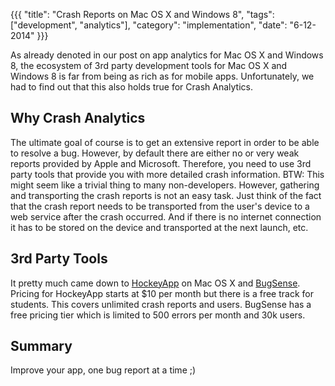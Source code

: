 {{{
    "title": "Crash Reports on Mac OS X and Windows 8",
    "tags": ["development", "analytics"],
    "category": "implementation",
    "date": "6-12-2014"
}}}

As already denoted in our post on app analytics for Mac OS X and Windows 8, the ecosystem of 3rd party development tools for Mac OS X and Windows 8 is far from being as rich as for mobile apps.
Unfortunately, we had to find out that this also holds true for Crash Analytics.

## Why Crash Analytics
The ultimate goal of course is to get an extensive report in order to be able to resolve a bug. However, by default there are either no or very weak reports provided by Apple and Microsoft.
Therefore, you need to use 3rd party tools that provide you with more detailed crash information.
BTW: This might seem like a trivial thing to many non-developers. However, gathering and transporting the crash reports is not an easy task. Just think of the fact that the crash report needs to be transported from the user's device to a web service after the crash occurred. And if there is no internet connection it has to be stored on the device and transported at the next launch, etc. 

## 3rd Party Tools
It pretty much came down to [HockeyApp](http://hockeyapp.net) on Mac OS X and [BugSense](https://www.bugsense.com).
Pricing for HockeyApp starts at $10 per month but there is a free track for students. This covers unlimited crash reports and users.
BugSense has a free pricing tier which is limited to 500 errors per month and 30k users.

## Summary
Improve your app, one bug report at a time ;)